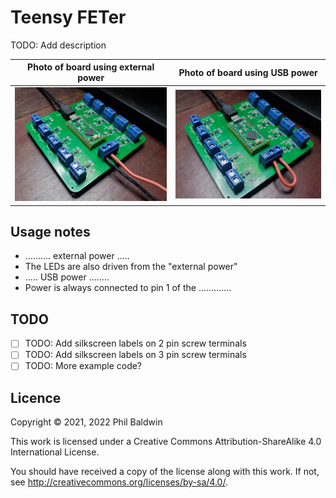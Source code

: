 Teensy FETer
============

TODO: Add description

| Photo of board using external power |  Photo of board using USB power |
| ----------------------------------- |  ------------------------------ |
| ![Photo of board using external power](./photo-external-power.jpg) | ![Photo of board using USB power](./photo-usb-power.jpg) |

Usage notes
-----------

* .......... external power .....
* The LEDs are also driven from the "external power"
* ..... USB power ........
* Power is always connected to pin 1 of the .............

TODO
----

* [ ] TODO: Add silkscreen labels on 2 pin screw terminals
* [ ] TODO: Add silkscreen labels on 3 pin screw terminals
* [ ] TODO: More example code?

Licence
-------

Copyright © 2021, 2022 Phil Baldwin

This work is licensed under a Creative Commons Attribution-ShareAlike 4.0 International License.

You should have received a copy of the license along with this work. If not, see <http://creativecommons.org/licenses/by-sa/4.0/>.
